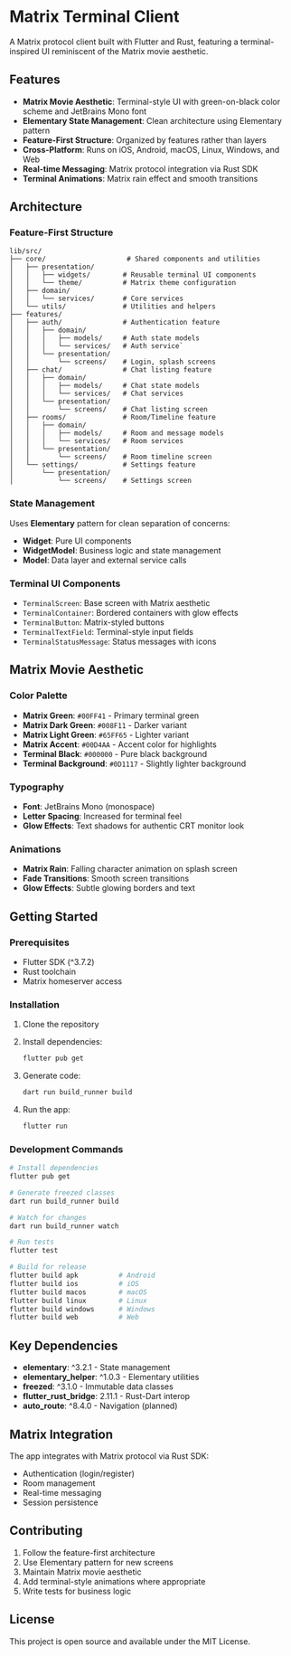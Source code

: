 # Matrix Terminal Client

A Matrix protocol client built with Flutter and Rust, featuring a terminal-inspired UI reminiscent of the Matrix movie aesthetic.

## Features

- **Matrix Movie Aesthetic**: Terminal-style UI with green-on-black color scheme and JetBrains Mono font
- **Elementary State Management**: Clean architecture using Elementary pattern
- **Feature-First Structure**: Organized by features rather than layers
- **Cross-Platform**: Runs on iOS, Android, macOS, Linux, Windows, and Web
- **Real-time Messaging**: Matrix protocol integration via Rust SDK
- **Terminal Animations**: Matrix rain effect and smooth transitions

## Architecture

### Feature-First Structure

```
lib/src/
├── core/                    # Shared components and utilities
│   ├── presentation/
│   │   ├── widgets/        # Reusable terminal UI components
│   │   └── theme/          # Matrix theme configuration
│   ├── domain/
│   │   └── services/       # Core services
│   └── utils/              # Utilities and helpers
├── features/
│   ├── auth/               # Authentication feature
│   │   ├── domain/
│   │   │   ├── models/     # Auth state models
│   │   │   └── services/   # Auth service`
│   │   └── presentation/
│   │       └── screens/    # Login, splash screens
│   ├── chat/               # Chat listing feature
│   │   ├── domain/
│   │   │   ├── models/     # Chat state models
│   │   │   └── services/   # Chat services
│   │   └── presentation/
│   │       └── screens/    # Chat listing screen
│   ├── rooms/              # Room/Timeline feature
│   │   ├── domain/
│   │   │   ├── models/     # Room and message models
│   │   │   └── services/   # Room services
│   │   └── presentation/
│   │       └── screens/    # Room timeline screen
│   └── settings/           # Settings feature
│       └── presentation/
│           └── screens/    # Settings screen
```

### State Management

Uses **Elementary** pattern for clean separation of concerns:
- **Widget**: Pure UI components
- **WidgetModel**: Business logic and state management
- **Model**: Data layer and external service calls

### Terminal UI Components

- `TerminalScreen`: Base screen with Matrix aesthetic
- `TerminalContainer`: Bordered containers with glow effects
- `TerminalButton`: Matrix-styled buttons
- `TerminalTextField`: Terminal-style input fields
- `TerminalStatusMessage`: Status messages with icons

## Matrix Movie Aesthetic

### Color Palette
- **Matrix Green**: `#00FF41` - Primary terminal green
- **Matrix Dark Green**: `#008F11` - Darker variant
- **Matrix Light Green**: `#65FF65` - Lighter variant
- **Matrix Accent**: `#00D4AA` - Accent color for highlights
- **Terminal Black**: `#000000` - Pure black background
- **Terminal Background**: `#0D1117` - Slightly lighter background

### Typography
- **Font**: JetBrains Mono (monospace)
- **Letter Spacing**: Increased for terminal feel
- **Glow Effects**: Text shadows for authentic CRT monitor look

### Animations
- **Matrix Rain**: Falling character animation on splash screen
- **Fade Transitions**: Smooth screen transitions
- **Glow Effects**: Subtle glowing borders and text

## Getting Started

### Prerequisites
- Flutter SDK (^3.7.2)
- Rust toolchain
- Matrix homeserver access

### Installation

1. Clone the repository
2. Install dependencies:
   ```bash
   flutter pub get
   ```

3. Generate code:
   ```bash
   dart run build_runner build
   ```

4. Run the app:
   ```bash
   flutter run
   ```

### Development Commands

```bash
# Install dependencies
flutter pub get

# Generate freezed classes
dart run build_runner build

# Watch for changes
dart run build_runner watch

# Run tests
flutter test

# Build for release
flutter build apk          # Android
flutter build ios          # iOS
flutter build macos        # macOS
flutter build linux        # Linux
flutter build windows      # Windows
flutter build web          # Web
```

## Key Dependencies

- **elementary**: ^3.2.1 - State management
- **elementary_helper**: ^1.0.3 - Elementary utilities
- **freezed**: ^3.1.0 - Immutable data classes
- **flutter_rust_bridge**: 2.11.1 - Rust-Dart interop
- **auto_route**: ^8.4.0 - Navigation (planned)

## Matrix Integration

The app integrates with Matrix protocol via Rust SDK:
- Authentication (login/register)
- Room management
- Real-time messaging
- Session persistence

## Contributing

1. Follow the feature-first architecture
2. Use Elementary pattern for new screens
3. Maintain Matrix movie aesthetic
4. Add terminal-style animations where appropriate
5. Write tests for business logic

## License

This project is open source and available under the MIT License.